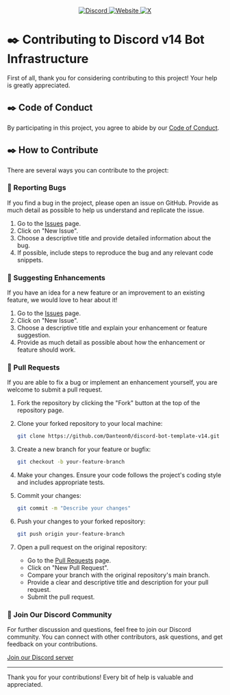 <p align="center">
  <a href="https://discord.com/invite/eWcNKXmsgw" target="_blank">
    <img src="https://img.shields.io/badge/Discord-%2300b0ff?style=for-the-badge&logo=discord&logoColor=white" alt="Discord" />
  </a>
  <a href="https://emirhankaya.net" target="_blank">
    <img src="https://img.shields.io/badge/Website-%23000000?style=for-the-badge&logo=google-chrome&logoColor=white" alt="Website" />
  </a>
  <a href="https://x.com/Danteon0" target="_blank">
    <img src="https://img.shields.io/badge/Twitter-%231DA1F2?style=for-the-badge&logo=twitter&logoColor=white" alt="X" />
  </a>
</p>

# ✒️ Contributing to Discord v14 Bot Infrastructure

First of all, thank you for considering contributing to this project! Your help is greatly appreciated.

## ✒️ Code of Conduct

By participating in this project, you agree to abide by our [Code of Conduct](code_of_conduct.md).

## ✒️ How to Contribute

There are several ways you can contribute to the project:

### 📕 Reporting Bugs

If you find a bug in the project, please open an issue on GitHub. Provide as much detail as possible to help us understand and replicate the issue. 

1. Go to the [Issues](https://github.com/Danteon0/discord-bot-template-v14/issues) page.
2. Click on "New Issue".
3. Choose a descriptive title and provide detailed information about the bug.
4. If possible, include steps to reproduce the bug and any relevant code snippets.

### 📕 Suggesting Enhancements

If you have an idea for a new feature or an improvement to an existing feature, we would love to hear about it!

1. Go to the [Issues](https://github.com/Danteon0/discord-bot-template-v14/issues) page.
2. Click on "New Issue".
3. Choose a descriptive title and explain your enhancement or feature suggestion.
4. Provide as much detail as possible about how the enhancement or feature should work.

### 📕 Pull Requests

If you are able to fix a bug or implement an enhancement yourself, you are welcome to submit a pull request.

1. Fork the repository by clicking the "Fork" button at the top of the repository page.
2. Clone your forked repository to your local machine:

    ```bash
    git clone https://github.com/Danteon0/discord-bot-template-v14.git
    ```

3. Create a new branch for your feature or bugfix:

    ```bash
    git checkout -b your-feature-branch
    ```

4. Make your changes. Ensure your code follows the project's coding style and includes appropriate tests.
5. Commit your changes:

    ```bash
    git commit -m "Describe your changes"
    ```

6. Push your changes to your forked repository:

    ```bash
    git push origin your-feature-branch
    ```

7. Open a pull request on the original repository:

    - Go to the [Pull Requests](https://github.com/Danteon0/discord-bot-template-v14/pulls) page.
    - Click on "New Pull Request".
    - Compare your branch with the original repository's main branch.
    - Provide a clear and descriptive title and description for your pull request.
    - Submit the pull request.

### 📌 Join Our Discord Community

For further discussion and questions, feel free to join our Discord community. You can connect with other contributors, ask questions, and get feedback on your contributions.

[Join our Discord server](https://discord.com/invite/eWcNKXmsgw)

---

Thank you for your contributions! Every bit of help is valuable and appreciated.